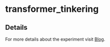 # transformer_tinkering

## Details
For more details about the experiment visit [Blog](https://medium.com/@divyam.vashisht/learning-capability-of-a-transformer-43261a9dc77a).
